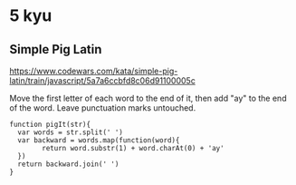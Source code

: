 5 kyu
==========


## Simple Pig Latin

https://www.codewars.com/kata/simple-pig-latin/train/javascript/5a7a6ccbfd8c06d91100005c

Move the first letter of each word to the end of it, then add "ay" to the end of the word. Leave punctuation marks untouched.

```JS
function pigIt(str){
  var words = str.split(' ')
  var backward = words.map(function(word){
        return word.substr(1) + word.charAt(0) + 'ay'
  })
  return backward.join(' ')
}

```